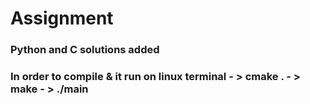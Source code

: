 # Assignment
### Python and C solutions added
### In order to compile & it run on linux terminal - > cmake . - > make - > ./main
